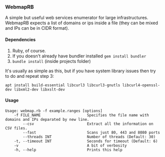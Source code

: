 ### WebmapRB

A simple but useful web services enumerator for large infrastructures. WebmapRB expects a list of domains or ips inside a file (they can be mixed and IPs can be in CIDR format).

#### Dependencies

1. Ruby, of course.
2. If you doesn't already have bundler installed ```gem install bundler```
3. ```bundle install``` (inside projects folder)

It's usually as simple as this, but if you have system library issues then try to do and repeat step 3:

```apt install build-essential libcurl3 libcurl3-gnutls libcurl4-openssl-dev libxml2-dev libxslt-dev```

#### Usage

```
Usage: webmap.rb -f example.ranges [options]
    -f FILE_NAME                     Specifies the file name with domains and IPs deparated by new line.
        --csv                        Extract all the information on CSV files.
        --fast                       Scans just 80, 443 and 8080 ports
        --threads INT                Number of threads (Default: 30)
    -t, --timeout INT                Seconds for timeout (Default: 6)
    -v                               A bit of verbosity
    -h, --help                       Prints this help
```
